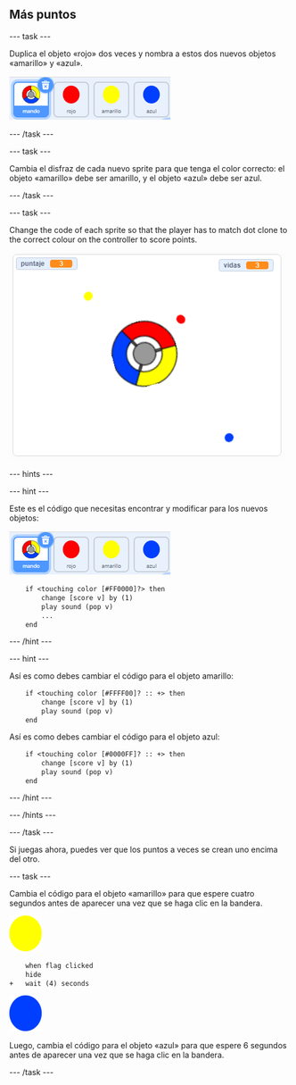 ## Más puntos

\--- task \---

Duplica el objeto «rojo» dos veces y nombra a estos dos nuevos objetos «amarillo» y «azul».

![captura de pantalla](images/dots-more-dots.png)

\--- /task \---

\--- task \---

Cambia el disfraz de cada nuevo sprite para que tenga el color correcto: el objeto «amarillo» debe ser amarillo, y el objeto «azul» debe ser azul.

\--- /task \---

\--- task \---

Change the code of each sprite so that the player has to match dot clone to the correct colour on the controller to score points.

![captura de pantalla](images/dots-all-test.png)

\--- hints \---

\--- hint \---

Este es el código que necesitas encontrar y modificar para los nuevos objetos:

![captura de pantalla](images/dots-more-dots.png)

```blocks3
    if <touching color [#FF0000]?> then
        change [score v] by (1)
        play sound (pop v)
        ...
    end
```

\--- /hint \---

\--- hint \---

Así es como debes cambiar el código para el objeto amarillo:

```blocks3
    if <touching color [#FFFF00]? :: +> then
        change [score v] by (1)
        play sound (pop v)
    end
```

Así es como debes cambiar el código para el objeto azul:

```blocks3
    if <touching color [#0000FF]? :: +> then
        change [score v] by (1)
        play sound (pop v)
    end
```

\--- /hint \---

\--- /hints \---

\--- /task \---

Si juegas ahora, puedes ver que los puntos a veces se crean uno encima del otro.

\--- task \---

Cambia el código para el objeto «amarillo» para que espere cuatro segundos antes de aparecer una vez que se haga clic en la bandera.

![Punto amarillo](images/yellow-sprite.png)

```blocks3
    when flag clicked
    hide
+   wait (4) seconds
```

![Punto azul](images/blue-sprite.png)

Luego, cambia el código para el objeto «azul» para que espere 6 segundos antes de aparecer una vez que se haga clic en la bandera.

\--- /task \---